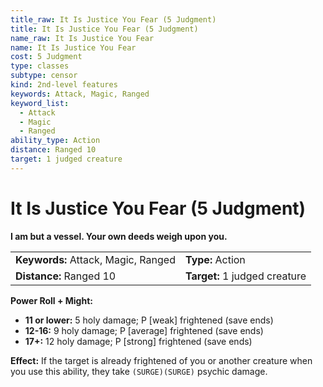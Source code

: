 ```yaml
---
title_raw: It Is Justice You Fear (5 Judgment)
title: It Is Justice You Fear (5 Judgment)
name_raw: It Is Justice You Fear
name: It Is Justice You Fear
cost: 5 Judgment
type: classes
subtype: censor
kind: 2nd-level features
keywords: Attack, Magic, Ranged
keyword_list:
  - Attack
  - Magic
  - Ranged
ability_type: Action
distance: Ranged 10
target: 1 judged creature
---
```


# It Is Justice You Fear (5 Judgment)

**I am but a vessel. Your own deeds weigh upon you.**

|                                     |                               |
| :---------------------------------- | :---------------------------- |
| **Keywords:** Attack, Magic, Ranged | **Type:** Action              |
| **Distance:** Ranged 10             | **Target:** 1 judged creature |

**Power Roll + Might:**

- **11 or lower:** 5 holy damage; P \[weak\] frightened (save ends)
- **12-16:** 9 holy damage; P \[average\] frightened (save ends)
- **17+:** 12 holy damage; P \[strong\] frightened (save ends)

**Effect:** If the target is already frightened of you or another creature when you use this ability, they take `(SURGE)(SURGE)` psychic damage.
